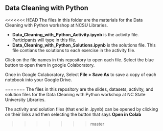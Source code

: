 ## Data Cleaning with Python

<<<<<<< HEAD
The files in this folder are the materials for the Data Cleaning with Python workshop at NCSU Libraries. 

* **Data_Cleaning_with_Python_Activity.ipynb** is the activity file. Participants will type in this file.
* **Data_Cleaning_with_Python_Solutions.ipynb** is the solutions file. This file contians the solutions to each exercise in the activity file.

Click on the file names in this repository to open each file. Select the blue button to open them in google Colaboratory. 

Once in Google Colaboratory, Select **File > Save As** to save a copy of each notebook into your Google Drive.



=======
The files in this repository are the slides, datasets, activity, and solution files for the Data Cleaning with Python workshop at NC State University Libraries. 

The activity and solution files (that end in .ipynb) can be opened by clicking on their links and then selecting the button that says **Open in Colab**
>>>>>>> master
